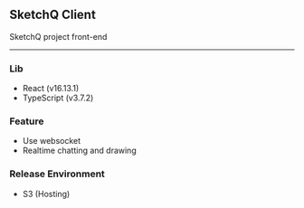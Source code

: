 ## SketchQ Client

SketchQ project front-end

---

### Lib
- React (v16.13.1)
- TypeScript (v3.7.2)

### Feature
- Use websocket
- Realtime chatting and drawing

### Release Environment
- S3 (Hosting)